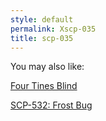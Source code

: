 ```yaml
---
style: default
permalink: Xscp-035
title: scp-035
---
```

You may also like:

[Four Tines Blind](http://scp-wiki.net/four-tines-blind)

[SCP-532: Frost Bug](http://scp-wiki.net/scp-532)
